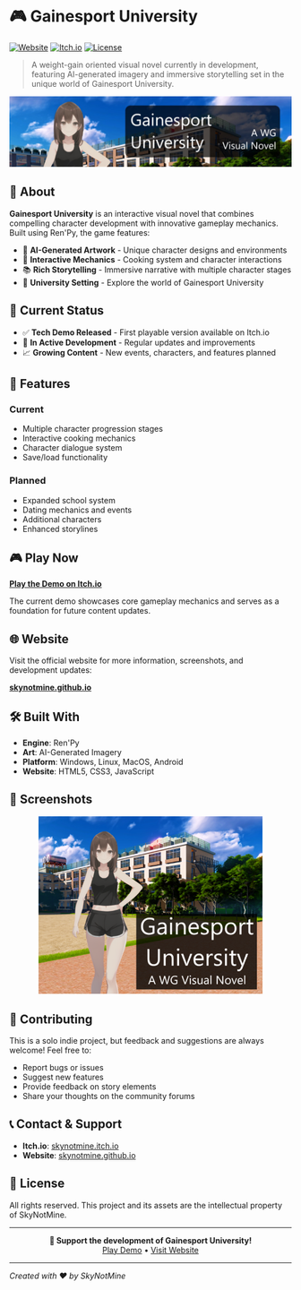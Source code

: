 # 🎮 Gainesport University

[![Website](https://img.shields.io/badge/Website-Live-brightgreen?style=for-the-badge&logo=github)](https://skynotmine.github.io/)
[![Itch.io](https://img.shields.io/badge/Play_Demo-Itch.io-ff6b6b?style=for-the-badge&logo=itch.io)](https://skynotmine.itch.io/gainesport-university)
[![License](https://img.shields.io/badge/License-All_Rights_Reserved-blue?style=for-the-badge)](LICENSE)

> A weight-gain oriented visual novel currently in development, featuring AI-generated imagery and immersive storytelling set in the unique world of Gainesport University.

![Gainesport University Banner](img/promo-banner-1600x400.jpg)

## 📖 About

**Gainesport University** is an interactive visual novel that combines compelling character development with innovative gameplay mechanics. Built using Ren'Py, the game features:

- 🎨 **AI-Generated Artwork** - Unique character designs and environments
- 🍳 **Interactive Mechanics** - Cooking system and character interactions
- 📚 **Rich Storytelling** - Immersive narrative with multiple character stages
- 🏫 **University Setting** - Explore the world of Gainesport University

## 🎯 Current Status

- ✅ **Tech Demo Released** - First playable version available on Itch.io
- 🔄 **In Active Development** - Regular updates and improvements
- 📈 **Growing Content** - New events, characters, and features planned

## 🚀 Features

### Current
- Multiple character progression stages
- Interactive cooking mechanics
- Character dialogue system
- Save/load functionality

### Planned
- Expanded school system
- Dating mechanics and events
- Additional characters
- Enhanced storylines

## 🎮 Play Now

**[Play the Demo on Itch.io](https://skynotmine.itch.io/gainesport-university)**

The current demo showcases core gameplay mechanics and serves as a foundation for future content updates.

## 🌐 Website

Visit the official website for more information, screenshots, and development updates:

**[skynotmine.github.io](https://skynotmine.github.io/)**

## 🛠️ Built With

- **Engine**: Ren'Py
- **Art**: AI-Generated Imagery
- **Platform**: Windows, Linux, MacOS, Android
- **Website**: HTML5, CSS3, JavaScript

## 📸 Screenshots

<div align="center">
  <img src="img/promo-cover-630x500.png" alt="Game Cover" width="400"/>
</div>

## 🤝 Contributing

This is a solo indie project, but feedback and suggestions are always welcome! Feel free to:

- Report bugs or issues
- Suggest new features
- Provide feedback on story elements
- Share your thoughts on the community forums

## 📞 Contact & Support

- **Itch.io**: [skynotmine.itch.io](https://skynotmine.itch.io/gainesport-university)
- **Website**: [skynotmine.github.io](https://skynotmine.github.io/)

## 📄 License

All rights reserved. This project and its assets are the intellectual property of SkyNotMine.

---

<div align="center">
  <b>🎯 Support the development of Gainesport University!</b><br>
  <a href="https://skynotmine.itch.io/gainesport-university">Play Demo</a> • 
  <a href="https://skynotmine.github.io/">Visit Website</a>
</div>

---

*Created with ❤️ by SkyNotMine*

